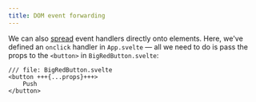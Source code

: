 ```yaml
---
title: DOM event forwarding
---
```


We can also [spread](spread-props) event handlers directly onto elements. Here, we've defined an `onclick` handler in `App.svelte` — all we need to do is pass the props to the `<button>` in `BigRedButton.svelte`:

```svelte
/// file: BigRedButton.svelte
<button +++{...props}+++>
	Push
</button>
```
